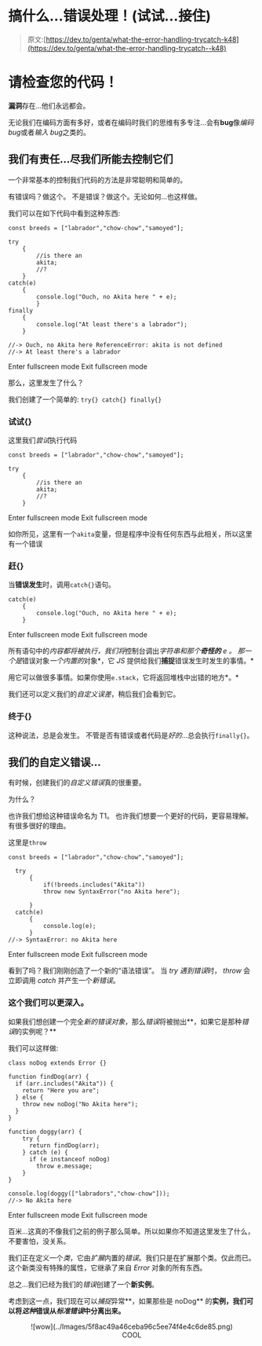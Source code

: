 # 搞什么...错误处理！(试试...接住)

> 原文:[https://dev.to/genta/what-the-error-handling-trycatch-k48](https://dev.to/genta/what-the-error-handling-trycatch--k48)

# 请检查您的代码！

**漏洞**存在...他们永远都会。

无论我们在编码方面有多好，或者在编码时我们的思维有多专注...会有**bug**像*编码 bug*或者*输入 bug*之类的。

## 我们有责任...尽我们所能去控制它们

一个非常基本的控制我们代码的方法是非常聪明和简单的。

有错误吗？做这个。
不是错误？做这个。无论如何...也这样做。

我们可以在如下代码中看到这种东西:

```
const breeds = ["labrador","chow-chow","samoyed"];

try
    {
        //is there an
        akita;
        //?
    }
catch(e)
    {
        console.log("Ouch, no Akita here " + e);
        }
finally
    {
        console.log("At least there's a labrador");
    }

//-> Ouch, no Akita here ReferenceError: akita is not defined
//-> At least there's a labrador 
```

Enter fullscreen mode Exit fullscreen mode

那么，这里发生了什么？

我们创建了一个简单的:
`try{}
catch{}
finally{}`

### 试试{}

这里我们*尝试*执行代码

```
const breeds = ["labrador","chow-chow","samoyed"];

try
    {
        //is there an
        akita;
        //?
    } 
```

Enter fullscreen mode Exit fullscreen mode

如你所见，这里有一个`akita`变量，但是程序中没有任何东西与此相关，所以这里有一个错误

### 赶{}

当**错误发生**时，调用`catch{}`语句。

```
catch(e)
    {
        console.log("Ouch, no Akita here " + e);
    } 
```

Enter fullscreen mode Exit fullscreen mode

所有语句中的*内容都将被执行，我们将*控制台调出*字符串和那个**奇怪的** *e* 。
那一个是*错误对象*一个内置的*对象*，它 *JS* 提供给我们**捕捉**错误发生时发生的事情。*

用它可以做很多事情。如果你使用`e.stack`，它将返回堆栈中出错的地方*。*

我们还可以定义我们的*自定义误差*，稍后我们会看到它。

### 终于{}

这种说法，总是会发生。
不管是否有错误或者代码是*好的*...总会执行`finally{}`。

## 我们的自定义错误...

有时候，创建我们的*自定义错误*真的很重要。

为什么？

也许我们想给这种错误命名为 T1。
也许我们想要一个更好的代码，更容易理解。有很多很好的理由。

这里是`throw`

```
const breeds = ["labrador","chow-chow","samoyed"];

  try
      {
          if(!breeds.includes("Akita")) 
          throw new SyntaxError("no Akita here");

      }
  catch(e)
      {
          console.log(e);
      }
//-> SyntaxError: no Akita here 
```

Enter fullscreen mode Exit fullscreen mode

看到了吗？我们刚刚创造了一个新的“语法错误”。
当 *try 遇到错误*时， *throw* 会立即调用 *catch* 并产生一个*新错误*。

### 这个我们可以更深入。

如果我们想创建一个完全*新的错误对象*，那么*错误*将被抛出**，如果它是那种*错误*的实例呢？**

我们可以这样做:

```
class noDog extends Error {}

function findDog(arr) {
  if (arr.includes("Akita")) {
    return "Here you are";
  } else {
    throw new noDog("No Akita here");
  }
}

function doggy(arr) {
    try {
      return findDog(arr);
    } catch (e) {
      if (e instanceof noDog)
        throw e.message;
    }
}

console.log(doggy(["labradors","chow-chow"]));
//-> No Akita here 
```

Enter fullscreen mode Exit fullscreen mode

百米...这真的不像我们之前的例子那么简单。所以如果你不知道这里发生了什么，不要害怕，没关系。

我们正在定义一个*类*，它由*扩展*内置的*错误*。我们只是在扩展那个类。仅此而已。这个新类没有特殊的属性，它继承了来自 *Error* 对象的所有东西。

总之...我们已经为我们的*错误*创建了一个**新实例**。

考虑到这一点，我们现在可以*捕捉*异常**，如果那些是 noDog** 的**实例，我们可以将*这种*错误从*标准错误*中分离出来。**

<center>![wow](../Images/5f8ac49a46ceba96c5ee74f4e4c6de85.png)</center>

<center>COOL</center>